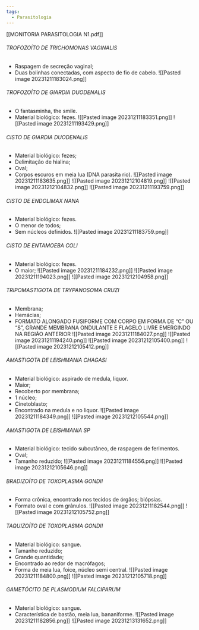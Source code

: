 ```yaml
---
tags:
  - Parasitologia
---
```

[[MONITORIA PARASITOLOGIA N1.pdf]]
###### TROFOZOÍTO DE TRICHOMONAS VAGINALIS
* Raspagem de secreção vaginal; 
* Duas bolinhas conectadas, com aspecto de fio de cabelo. 
![[Pasted image 20231211183024.png]]

###### TROFOZOÍTO DE GIARDIA DUODENALIS
* O fantasminha, the smile. 
* Material biológico: fezes.
![[Pasted image 20231211183351.png]]
![[Pasted image 20231211193429.png]]

###### CISTO DE GIARDIA DUODENALIS
* Material biológico: fezes;
* Delimitação de hialina;
* Oval;
* Corpos escuros em meia lua (DNA parasita rio).
![[Pasted image 20231211183635.png]]
![[Pasted image 20231212104819.png]]
![[Pasted image 20231212104832.png]]
![[Pasted image 20231211193759.png]]

###### CISTO DE ENDOLIMAX NANA
* Material biológico: fezes. 
* O menor de todos;
* Sem núcleos definidos. 
![[Pasted image 20231211183759.png]]


###### CISTO DE ENTAMOEBA COLI
* Material biológico: fezes. 
* O maior; 
![[Pasted image 20231211184232.png]]
![[Pasted image 20231211194023.png]]
![[Pasted image 20231212104958.png]]

###### TRIPOMASTIGOTA DE TRYPANOSOMA CRUZI
* Membrana; 
* Hemácias;
* FORMATO ALONGADO FUSIFORME COM CORPO EM FORMA DE “C” OU “S”, GRANDE MEMBRANA ONDULANTE E FLAGELO LIVRE EMERGINDO NA REGIÃO ANTERIOR
![[Pasted image 20231211184027.png]]
![[Pasted image 20231211194240.png]]
![[Pasted image 20231212105400.png]]
![[Pasted image 20231212105412.png]]

###### AMASTIGOTA DE LEISHMANIA CHAGASI
* Material biológico: aspirado de medula, liquor. 
* Maior; 
* Recoberto por membrana; 
* 1 núcleo; 
* Cinetoblasto; 
* Encontrado na medula e no liquor. 
![[Pasted image 20231211184349.png]]
![[Pasted image 20231212105544.png]]

###### AMASTIGOTA DE LEISHMANIA SP
* Material biológico: tecido subcutâneo, de raspagem de ferimentos. 
* Oval; 
* Tamanho reduzido;
![[Pasted image 20231211184556.png]]
![[Pasted image 20231212105646.png]]


###### BRADIZOÍTO DE TOXOPLASMA GONDII
* Forma crônica, encontrado nos tecidos de órgãos; biópsias. 
* Formato oval e com grânulos. 
![[Pasted image 20231211182544.png]]
![[Pasted image 20231212105752.png]]

###### TAQUIZOÍTO DE TOXOPLASMA GONDII
* Material biológico: sangue. 
* Tamanho reduzido; 
* Grande quantidade; 
* Encontrado ao redor de macrófagos;
* Forma de meia lua, foice, núcleo semi central. 
![[Pasted image 20231211184800.png]]
![[Pasted image 20231212105718.png]]

###### GAMETÓCITO DE PLASMODIUM FALCIPARUM
* Material biológico: sangue.
* Característica de bastão, meia lua, bananiforme. 
![[Pasted image 20231211182856.png]]
![[Pasted image 20231213131652.png]]